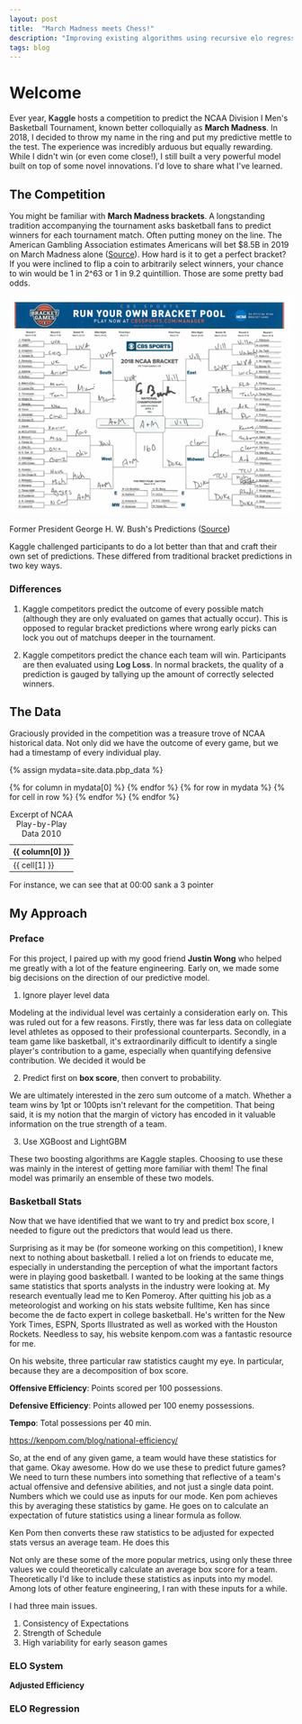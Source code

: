 ```yaml
---
layout: post
title:  "March Madness meets Chess!"
description: "Improving existing algorithms using recursive elo regression in Kaggle 2018"
tags: blog
---
```

<script>
$(function () {
  $('[data-toggle="popover"]').popover()
})
</script>

# Welcome

Ever year, **<a href="#" onclick="return false;" style="color: #343a40; text-decoration: none;" data-toggle="popover" data-placement="top" data-trigger="focus" title="Kaggle" data-content="Kaggle is a website that hosts Machine Learning competitions.">Kaggle</a>** hosts a competition to predict the NCAA Division I Men's Basketball Tournament, known better colloquially as **March Madness**. In 2018, I decided to throw my name in the ring and put my predictive mettle to the test. The experience was incredibly arduous but equally rewarding. While I didn't win (or even come close!), I still built a very powerful model built on top of some novel innovations. I'd love to share what I've learned.

## The Competition
You might be familiar with **March Madness brackets**. A longstanding tradition accompanying the tournament asks basketball fans to predict winners for each tournament match. Often putting money on the line. The American Gambling Association estimates Americans will bet $8.5B in 2019 on March Madness alone ([Source](https://www.americangaming.org/wp-content/uploads/2019/03/March-Madness-One-Pager.pdf)). How hard is it to get a perfect bracket? If you were inclined to flip a coin to arbitrarily select winners, your chance to win would be 1 in 2^63 or 1 in 9.2 quintillion. Those are some pretty bad odds.

![Former President George H. W. Bush's Predictions](/assets/images/bush_mm.jpg)

Former President George H. W. Bush's Predictions ([Source](https://twitter.com/georgehwbush/status/974345353322483713?lang=en))

Kaggle challenged participants to do a lot better than that and craft their own set of predictions. These differed from traditional bracket predictions in two key ways.

### Differences
1. Kaggle competitors predict the outcome of every possible match (although they are only evaluated on games that actually occur). This is opposed to regular bracket predictions where wrong early picks can lock you out of matchups deeper in the tournament.

2. Kaggle competitors predict the chance each team will win. Participants are then evaluated using **<a href="#" onclick="return false;" style="color: #343a40; text-decoration: none;" data-toggle="popover" data-placement="top" data-trigger="focus" title="Log Loss" data-content="Log Loss quantifies the accuracy of a classifier by penalizing false classifications.">Log Loss</a>**. In normal brackets, the quality of a prediction is gauged by tallying up the amount of correctly selected winners.

## The Data
Graciously provided in the competition was a treasure trove of NCAA historical data. Not only did we have the outcome of every game, but we had a timestamp of every individual play.


{% assign mydata=site.data.pbp_data %}

<div class="table-responsive">
<table class="table table-hover">
    <caption>Excerpt of NCAA Play-by-Play Data 2010</caption>
    <thead>
    <tr class = "table-dark">
    {% for column in mydata[0] %}
        <th>{{ column[0] }}</th>
    {% endfor %}
    </tr>
    </thead>
    <tbody>
    {% for row in mydata %}
        <tr>
        {% for cell in row %}
            <td>{{ cell[1] }}</td>
        {% endfor %}
        </tr>
    {% endfor %}
    </tbody>
</table>
</div>


For instance, we can see that at 00:00 sank a 3 pointer

## My Approach
### Preface
For this project, I paired up with my good friend **Justin Wong** who helped me greatly with a lot of the feature engineering. Early on, we made some big decisions on the direction of our predictive model.

1. Ignore player level data

Modeling at the individual level was certainly a consideration early on. This was ruled out for a few reasons. Firstly, there was far less data on collegiate level athletes as opposed to their professional counterparts. Secondly, in a team game like basketball, it's extraordinarily difficult to identify a single player's contribution to a game, especially when quantifying defensive contribution. We decided it would be

2. Predict first on **box score**, then convert to probability.

We are ultimately interested in the zero sum outcome of a match. Whether a team wins by 1pt or 100pts isn't relevant for the competition. That being said, it is my notion that the margin of victory has encoded in it valuable information on the true strength of a team.

3. Use XGBoost and LightGBM

These two boosting algorithms are Kaggle staples. Choosing to use these was mainly in the interest of getting more familiar with them! The final model was primarily an ensemble of these two models.



### Basketball Stats
Now that we have identified that we want to try and predict box score, I needed to figure out the predictors that would lead us there.

Surprising as it may be (for someone working on this competition), I knew next to nothing about basketball. I relied a lot on friends to educate me, especially in understanding the perception of what the important factors were in playing good basketball. I wanted to be looking at the same things same statistics that sports analysts in the industry were looking at. My research eventually lead me to Ken Pomeroy. After quitting his job as a meteorologist and working on his stats website fulltime, Ken has since become the de facto expert in college basketball. He's written for the New York Times, ESPN, Sports Illustrated as well as worked with the Houston Rockets. Needless to say, his website kenpom.com was a fantastic resource for me.

On his website, three particular raw statistics caught my eye. In particular, because they are a decomposition of box score.

**Offensive Efficiency**: Points scored per 100 possessions.

**Defensive Efficiency**: Points allowed per 100 enemy possessions.

**Tempo**: Total possessions per 40 min.

https://kenpom.com/blog/national-efficiency/

So, at the end of any given game, a team would have these statistics for that game.
Okay awesome. How do we use these to predict future games? We need to turn these numbers into something that reflective of a team's actual offensive and defensive abilities, and not just a single data point. Numbers which we could use as inputs for our mode. Ken pom achieves this by averaging these statistics by game. He goes on to calculate an expectation of future statistics using a linear formula as follow.


Ken Pom then converts these raw statistics to be adjusted for expected stats versus an average team. He does this


Not only are these some of the more popular metrics, using only these three values we could theoretically calculate an average box score for a team. Theoretically I'd like to include these statistics as inputs into my model. Among lots of other feature engineering, I ran with these inputs for a while.


I had three main issues.


1) Consistency of Expectations
2) Strength of Schedule
3) High variability for early season games




### ELO System

**Adjusted Efficiency**

### ELO Regression
